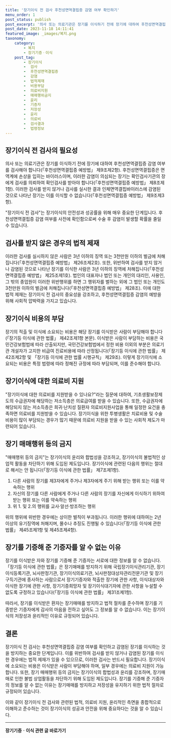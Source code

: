 ```yaml
---
title: '장기이식 전 검사 후천성면역결핍증 감염 여부 확인하기'
menu_order: 1
post_status: publish
post_excerpt: '의사 또는 의료기관은 장기를 이식하기 전에 장기에 대하여 후천성면역결핍증 감염 여부를 검사해야 합니다  후천성면역결핍증 예방법  제9조제2항 . 후천성면역결핍증은 면역계에 손상을 입히는 바이러스이며, 이러한 감염이 의심되는 장기는 확인검사기관의 장에게 검사를 의뢰하여 확인검사를 받아야 합니다  후천성면역결핍증 예방법  제8조제1항 . 이러한 검사를 받지 않거나 검사를 실시한 결과 인체면역결핍바이러스에 감염된 것으로 나타난 장기는 이를 이식할 수 없습니다  후천성면역결핍증 예방법  제9조제3항 .'
post_date: 2023-11-18 14:11:41
featured_image: _images/복지.png
taxonomy:
    category:
        - 복지
        - 장기기증ㆍ이식
    post_tag:
        - 장기이식
        -  검사
        -  후천성면역결핍증
        -  감염
        -  법적제재
        -  비용부담
        -  의료비지원
        -  매매행위금지
        -  윤리
        -  기증자
        -  저장성
        -  윤리
        -  의료비
        -  검사결과
        -  법령정보
---
```



## 장기이식 전 검사의 필요성

의사 또는 의료기관은 장기를 이식하기 전에 장기에 대하여 후천성면역결핍증 감염 여부를 검사해야 합니다(「후천성면역결핍증 예방법」 제9조제2항). 후천성면역결핍증은 면역계에 손상을 입히는 바이러스이며, 이러한 감염이 의심되는 장기는 확인검사기관의 장에게 검사를 의뢰하여 확인검사를 받아야 합니다(「후천성면역결핍증 예방법」 제8조제1항). 이러한 검사를 받지 않거나 검사를 실시한 결과 인체면역결핍바이러스에 감염된 것으로 나타난 장기는 이를 이식할 수 없습니다(「후천성면역결핍증 예방법」 제9조제3항).

"장기이식 전 검사"는 장기이식의 안전성과 성공률을 위해 매우 중요한 단계입니다. 후천성면역결핍증 감염 여부를 사전에 확인함으로써 수술 후 감염이 발생할 확률을 줄일 수 있습니다. 

## 검사를 받지 않은 경우의 법적 제재

이러한 검사를 실시하지 않은 사람은 3년 이하의 징역 또는 3천만원 이하의 벌금에 처해집니다(「후천성면역결핍증 예방법」 제26조제2호). 또한, 위반하여 검사를 받지 않거나 감염된 것으로 나타난 장기를 이식한 사람은 3년 이하의 징역에 처해집니다(「후천성면역결핍증 예방법」 제25조제1호). 법인의 대표자나 법인 또는 개인의 대리인, 사용인, 그 밖의 종업원이 이러한 위반행위를 하면 그 행위자를 벌하는 외에 그 법인 또는 개인도 3천만원 이하의 벌금에 처해집니다(「후천성면역결핍증 예방법」 제28조). 이에 대한 법적 제재는 장기이식 전 검사의 중요성을 강조하고, 후천성면역결핍증 감염의 예방을 위해 사회적 압박력을 가지고 있습니다.

## 장기이식 비용의 부담

장기의 적출 및 이식에 소요되는 비용은 해당 장기를 이식받은 사람이 부담해야 합니다(「장기등 이식에 관한 법률」 제42조제1항 본문). 이식받은 사람이 부담하는 비용은 국민건강보험법에 따라 산출되지만, 국민건강보험법에서 정한 비용 이외의 부분은 의료기관 개설자가 고지한 비급여 진료비용에 따라 산정됩니다(「장기등 이식에 관한 법률」 제42조제2항 및 「장기등 이식에 관한 법률 시행규칙」 제29조). 이렇게 장기이식에 소요되는 비용은 특정 법령에 따라 정해진 규정에 따라 부담되며, 이를 준수해야 합니다.

## 장기이식에 대한 의료비 지원

"장기이식에 대한 의료비를 지원받을 수 있나요?"라는 질문에 대하여, 기초생활보장제도의 수급권자에 해당하는 저소득층은 의료급여를 받을 수 있습니다. 또한, 수급권자에 해당되지 않는 저소득층은 희귀·난치성 질환자 의료비지원사업을 통해 일정한 요건을 충족하면 의료비를 지원받을 수 있습니다. 장기이식을 위한 투병생활은 치료비용 및 수술비용이 많이 부담되는 경우가 많기 때문에 의료비 지원을 받을 수 있는 사회적 제도가 마련되어 있습니다.

## 장기 매매행위 등의 금지

"매매행위 등의 금지"는 장기이식의 윤리와 합법성을 강조하고, 장기이식의 불법적인 상업적 활동을 차단하기 위해 도입된 제도입니다. 장기이식에 관련된 다음의 행위는 절대로 해서는 안 됩니다(「장기등 이식에 관한 법률」 제7조제1항).

1. 다른 사람의 장기를 제3자에게 주거나 제3자에게 주기 위해 받는 행위 또는 이를 약속하는 행위
2. 자신의 장기를 다른 사람에게 주거나 다른 사람의 장기를 자신에게 이식하기 위하여 받는 행위 또는 이를 약속하는 행위
3. 위 1. 및 2.의 행위를 교사·알선·방조하는 행위

위의 행위에 위반한 경우에는 상이한 벌칙이 부과됩니다. 이러한 행위에 대하여는 2년 이상의 유기징역에 처해지며, 몰수나 추징도 진행될 수 있습니다(「장기등 이식에 관한 법률」 제45조제1항 및 제45조제4항).

## 장기를 기증해 준 기증자를 알 수 없는 이유

장기를 이식받은 자와 장기를 기증해 준 기증자는 서로에 대한 정보를 알 수 없습니다. 「장기등 이식에 관한 법률」은 장기매매를 방지하기 위해 국립장기이식관리기관, 장기이식등록기관, 뇌사판정기관, 장기이식의료기관, 뇌사판정대상자관리전문기관 및 장기구득기관에 종사하는 사람으로서 장기기증자와 적출한 장기에 관한 사항, 이식대상자와 이식한 장기에 관한 사항, 장기기증희망자 및 장기이식대기자에 관한 사항을 누설할 수 없도록 규정하고 있습니다(「장기등 이식에 관한 법률」 제31조제1항).

따라서, 장기를 이식받은 환자는 장기매매를 방지하고 법적 절차를 준수하며 장기를 기증받은 기증자에게 감사의 마음을 전하고 싶어도 그 정보를 알 수 없습니다. 이는 장기이식의 저장성과 윤리적인 이유로 규정되어 있습니다.

## 결론

장기이식 전 검사는 후천성면역결핍증 감염 여부를 확인하고 감염된 장기를 이식하는 것을 방지하는 중요한 단계입니다. 이를 위반하여 검사를 받지 않거나 감염된 장기를 이식한 경우에는 법적 제재가 있을 수 있으므로, 이러한 검사는 반드시 필요합니다. 장기이식에 소요되는 비용은 이식받은 사람이 부담해야 하며, 일부 경우에는 의료비 지원이 가능합니다. 또한, 장기 매매행위 등의 금지는 장기이식의 합법성과 윤리를 강조하며, 장기매매로 인한 불법 상업활동을 차단하기 위해 도입된 제도입니다. 장기를 기증해 준 기증자의 정보를 알 수 없는 이유는 장기매매를 방지하고 저장성을 유지하기 위한 법적 절차로 규정되어 있습니다.

이와 같이 장기이식 전 검사와 관련된 법적, 의료비 지원, 윤리적인 측면을 종합적으로 이해하고 준수하는 것이 장기이식의 성공과 안전을 위해 중요하다는 것을 알 수 있습니다.


<!-- wp:separator -->
<hr class="wp-block-separator has-alpha-channel-opacity"/>
<!-- /wp:separator -->

<!-- wp:group {"backgroundColor":"base","layout":{"type":"constrained"}} -->
<div class="wp-block-group has-base-background-color has-background"><!-- wp:paragraph {"align":"center","fontSize":"medium"} -->
<p class="has-text-align-center has-large-font-size"><strong>장기기증ㆍ이식 관련 글 바로가기</strong></p>
<!-- /wp:paragraph -->


<!-- wp:latest-posts
{"categories":[{"id":23730,"count":19,"description":"","link":"https://uknowlaw.com/category/%ec%9e%a5%ea%b8%b0%ea%b8%b0%ec%a6%9d%e3%86%8d%ec%9d%b4%ec%8b%9d/","name":"장기기증ㆍ이식","slug":"장기기증ㆍ이식","taxonomy":"category","parent":0,"meta":[],"_links":{"self":[{"href":"https://uknowlaw.com/wp-json/wp/v2/categories/23730"}],"collection":[{"href":"https://uknowlaw.com/wp-json/wp/v2/categories"}],"about":[{"href":"https://uknowlaw.com/wp-json/wp/v2/taxonomies/category"}],"wp:post_type":[{"href":"https://uknowlaw.com/wp-json/wp/v2/posts?categories=23730"}],"curies":[{"name":"wp","href":"https://api.w.org/{rel}","templated":true}]}}],"postsToShow":100,"excerptLength":28,"postLayout":"grid","columns":2,"featuredImageAlign":"left","featuredImageSizeSlug":"large","fontSize":"small"} /--></div>
<!-- /wp:group -->